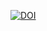 [![DOI](https://zenodo.org/badge/DOI/10.5281/zenodo.11655498.svg)](https://doi.org/10.5281/zenodo.11655498)
